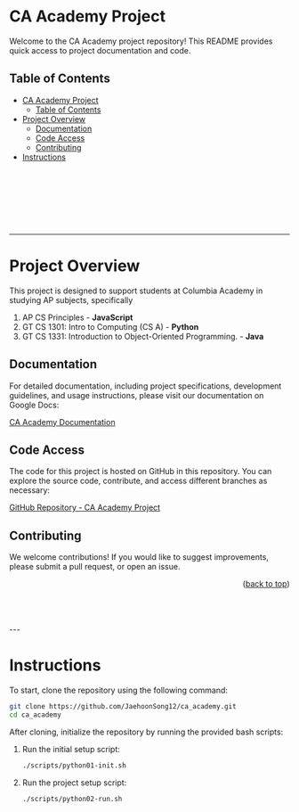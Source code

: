 <!-- 
 @requires
 1. VSCode extension: Markdown Preview Enhanced
 2. Shortcut: 'Ctrl' + 'Shift' + 'V'
 3. Split: Drag to right (->)

 @requires
 1. VSCode extension: Markdown All in One
 2. `File` > `Preferences` > `Keyboard Shortcuts`
 3. toggle code span > `Ctrl + '`
 4. toggle code block > `Ctrl + Shift + '`

 @usage
 1. End of Proof (Q.E.D.): <div style="text-align: right;">&#11035;</div>
 2. End of Each Section: <p align="right">(<a href="#readme-top">back to top</a>)</p><br /><br /><br />
 3. ![image_title_](images/imagefile.png)
 4. [url_title](URL)
 -->
<!-- Anchor Tag (Object) for "back to top" -->
<a id="readme-top"></a> 




# CA Academy Project

Welcome to the CA Academy project repository! This README provides quick access to project documentation and code.

## Table of Contents
- [CA Academy Project](#ca-academy-project)
  - [Table of Contents](#table-of-contents)
- [Project Overview](#project-overview)
  - [Documentation](#documentation)
  - [Code Access](#code-access)
  - [Contributing](#contributing)
- [Instructions](#instructions)



<br /><br /><br /><br /><br /><br />


---






# Project Overview
This project is designed to support students at Columbia Academy in studying AP subjects, specifically 
1. AP CS Principles - **JavaScript**
2. GT CS 1301: Intro to Computing (CS A) - **Python**
3. GT CS 1331: Introduction to Object-Oriented Programming. - **Java**


## Documentation

For detailed documentation, including project specifications, development guidelines, and usage instructions, please visit our documentation on Google Docs:

[CA Academy Documentation](https://docs.google.com/document/d/1i9pj0_u_sC0Z9-4tyLOnjUu3n8dCZWJT_7c9r-XcJHQ/edit?usp=sharing)

## Code Access

The code for this project is hosted on GitHub in this repository. You can explore the source code, contribute, and access different branches as necessary:

[GitHub Repository - CA Academy Project](https://github.com/JaehoonSong12/ca_academy)

## Contributing

We welcome contributions! If you would like to suggest improvements, please submit a pull request, or open an issue.


<p align="right">(<a href="#readme-top">back to top</a>)</p>





<br /><br /><br />---

# Instructions
To start, clone the repository using the following command:
```bash
git clone https://github.com/JaehoonSong12/ca_academy.git
cd ca_academy
```

After cloning, initialize the repository by running the provided bash scripts:
1. Run the initial setup script:
   ```bash
   ./scripts/python01-init.sh
   ```

2. Run the project setup script:
   ```bash
   ./scripts/python02-run.sh
   ```